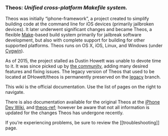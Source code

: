 ### Theos: *Unified cross-platform Makefile system.*

Theos was initially “iphone-framework”, a project created to simplify building code at the command line for iOS devices (primarily jailbroken devices). It later underwent significant changes and became Theos, a flexible [Make](https://www.gnu.org/software/make/)-based build system primarily for jailbreak software development, but also with complete support for building for other supported platforms. Theos runs on OS X, iOS, Linux, and Windows (under [Cygwin](https://cygwin.com/)).

As of 2015, the project stalled as Dustin Howett was unable to devote time to it. It was since picked up by [the community](https://github.com/theos/theos/graphs/contributors), adding many desired features and fixing issues. The legacy version of Theos that used to be located at DHowett/theos is permanently preserved on the [legacy](https://github.com/theos/theos/tree/legacy) branch.

This wiki is the official documentation. Use the list of pages on the right to navigate.

There is also documentation available for the original Theos at the [iPhone Dev Wiki](http://iphonedevwiki.net/index.php/Theos), and [theos-ref](https://github.com/theiostream/theos-ref); however be aware that not all information is updated for the changes Theos has undergone recently.

If you’re experiencing problems, be sure to review the [[troubleshooting]] page.